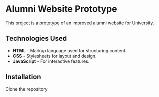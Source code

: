# Alumni Website Prototype

This project is a prototype of an improved alumni website for University.

## Technologies Used

- **HTML** - Markup language used for structuring content.
- **CSS** - Stylesheets for layout and design.
- **JavaScript** - For interactive features.

## Installation

Clone the repository

